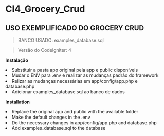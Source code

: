 # CI4_Grocery_Crud
## USO EXEMPLIFICADO DO GROCERY CRUD 

>BANCO USADO: examples_database.sql

>Versão do CodeIgniter: 4

**Instalação**
<li>Substituir a pasta app original pela app e public disponíveis  </li>
<li>Mudar o ENV para .env e realizar as mudanças padrão do framework </li>
<li>Relizar as mudanças necessárias em app/config/app.php e database.php
<li>Adicionar examples_database.sql ao banco de dados

  **Installation**
<li>Replace the original app and public with the available folder</li>
<li>Make the default changes in the .env</li>
<li>Do the necessary changes in app/config/app.php and database.php
<li>Add examples_database.sql to the database
